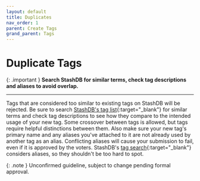 ```yaml
---
layout: default
title: Duplicates
nav_order: 1
parent: Create Tags
grand_parent: Tags
---
```


# Duplicate Tags

{: .important }
**Search StashDB for similar terms, check tag descriptions and aliases to avoid overlap.**

---

Tags that are considered too similar to existing tags on StashDB will be rejected. Be sure to search [StashDB's tag list](https://stashdb.org/tags){:target="_blank"} for similar terms and check tag descriptions to see how they compare to the intended usage of your new tag. Some crossover between tags is allowed, but tags require helpful distinctions between them. Also make sure your new tag's primary name and any aliases you've attached to it are not already used by another tag as an alias. Conflicting aliases will cause your submission to fail, even if it is approved by the voters. StashDB's [tag search](https://stashdb.org/tags){:target="_blank"} considers aliases, so they shouldn't be too hard to spot.

{: .note }
Unconfirmed guideline, subject to change pending formal approval.
